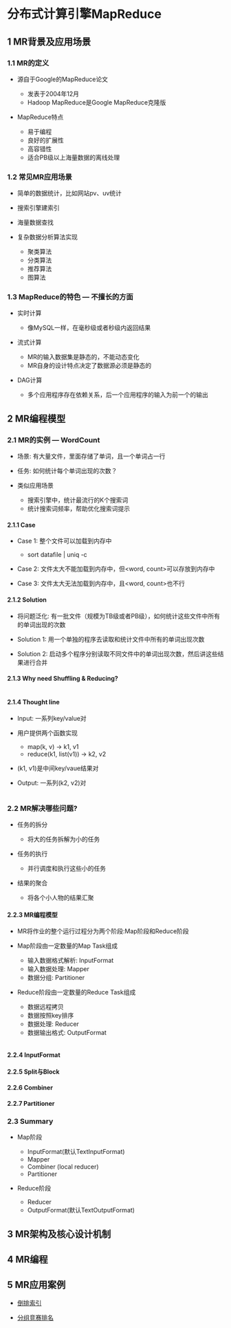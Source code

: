 # 分布式计算引擎MapReduce

## 1 MR背景及应用场景

### 1.1 MR的定义

- 源自于Google的MapReduce论文
	- 发表于2004年12月
	- Hadoop MapReduce是Google MapReduce克隆版
	
- MapReduce特点
	- 易于编程
	- 良好的扩展性
	- 高容错性
	- 适合PB级以上海量数据的离线处理

### 1.2 常见MR应用场景

- 简单的数据统计，比如网站pv、uv统计

- 搜索引擎建索引

- 海量数据查找

- 复杂数据分析算法实现
	- 聚类算法
	- 分类算法
	- 推荐算法
	- 图算法
	
### 1.3 MapReduce的特色 — 不擅长的方面

- 实时计算
	- 像MySQL一样，在毫秒级或者秒级内返回结果

- 流式计算
	- MR的输入数据集是静态的，不能动态变化
	- MR自身的设计特点决定了数据源必须是静态的
	
- DAG计算
	- 多个应用程序存在依赖关系，后一个应用程序的输入为前一个的输出

## 2 MR编程模型

### 2.1 MR的实例 — WordCount

- 场景: 有大量文件，里面存储了单词，且一个单词占一行

- 任务: 如何统计每个单词出现的次数？

- 类似应用场景
	- 搜索引擎中，统计最流行的K个搜索词
	- 统计搜索词频率，帮助优化搜索词提示
	
#### 2.1.1 Case

- Case 1: 整个文件可以加载到内存中
	- sort datafile | uniq -c
	
- Case 2: 文件太大不能加载到内存中，但<word, count>可以存放到内存中

- Case 3: 文件太大无法加载到内存中，且<word, count>也不行

#### 2.1.2 Solution

- 将问题泛化: 有一批文件（规模为TB级或者PB级），如何统计这些文件中所有的单词出现的次数

- Solution 1: 用一个单独的程序去读取和统计文件中所有的单词出现次数

- Solution 2: 启动多个程序分别读取不同文件中的单词出现次数，然后讲这些结果进行合并

#### 2.1.3 Why need Shuffling & Reducing?

![]()

#### 2.1.4 Thought line

- Input: 一系列key/value对

- 用户提供两个函数实现
	- map(k, v) -> k1, v1
	- reduce(k1, list(v1)) -> k2, v2
	
- (k1, v1)是中间key/vaue结果对

- Output: 一系列(k2, v2)对

![]()

### 2.2 MR解决哪些问题?

- 任务的拆分
	- 将大的任务拆解为小的任务
	
- 任务的执行
	- 并行调度和执行这些小的任务
	
- 结果的聚合
	- 将各个小人物的结果汇聚
	
#### 2.2.3 MR编程模型

- MR将作业的整个运行过程分为两个阶段:Map阶段和Reduce阶段

- Map阶段由一定数量的Map Task组成
	- 输入数据格式解析: InputFormat
	- 输入数据处理: Mapper
	- 数据分组: Partitioner
	
- Reduce阶段由一定数量的Reduce Task组成
	- 数据远程拷贝
	- 数据按照key排序
	- 数据处理: Reducer
	- 数据输出格式: OutputFormat

![]()

#### 2.2.4 InputFormat

#### 2.2.5 Split与Block

#### 2.2.6 Combiner

#### 2.2.7 Partitioner

### 2.3 Summary

- Map阶段
	- InputFormat(默认TextInputFormat)
	- Mapper
	- Combiner (local reducer)
	- Partitioner
	
- Reduce阶段
	- Reducer
	- OutputFormat(默认TextOutputFormat)

## 3 MR架构及核心设计机制

## 4 MR编程

## 5 MR应用案例

- [倒排索引]()

- [分组竞赛排名]()


